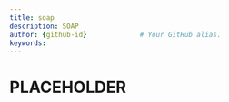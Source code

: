 ```yaml
---
title: soap       
description: SOAP
author: {github-id}             # Your GitHub alias.
keywords:
---
```


# PLACEHOLDER
